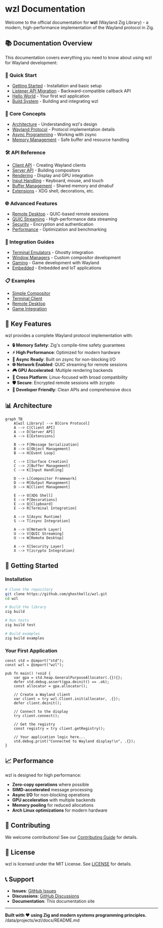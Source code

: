 # wzl Documentation

Welcome to the official documentation for **wzl** (Wayland Zig Library) - a modern, high-performance implementation of the Wayland protocol in Zig.

## 📚 Documentation Overview

This documentation covers everything you need to know about using wzl for Wayland development:

### 🚀 Quick Start
- [Getting Started](getting-started.md) - Installation and basic setup
- [Listener API Migration](LISTENER_API_MIGRATION.md) - Backward-compatible callback API
- [Hello World](examples/hello-world.md) - Your first wzl application
- [Build System](build-configuration.md) - Building and integrating wzl

### 📖 Core Concepts
- [Architecture](architecture.md) - Understanding wzl's design
- [Wayland Protocol](wayland-protocol.md) - Protocol implementation details
- [Async Programming](async-programming.md) - Working with zsync
- [Memory Management](memory-management.md) - Safe buffer and resource handling

### 🛠️ API Reference
- [Client API](api/client.md) - Creating Wayland clients
- [Server API](api/server.md) - Building compositors
- [Rendering](api/rendering.md) - Display and GPU integration
- [Input Handling](api/input.md) - Keyboard, mouse, and touch
- [Buffer Management](api/buffer.md) - Shared memory and dmabuf
- [Extensions](api/extensions.md) - XDG shell, decorations, etc.

### 🌐 Advanced Features
- [Remote Desktop](remote-desktop.md) - QUIC-based remote sessions
- [QUIC Streaming](quic-streaming.md) - High-performance data streaming
- [Security](security.md) - Encryption and authentication
- [Performance](performance.md) - Optimization and benchmarking

### 🔧 Integration Guides
- [Terminal Emulators](integrations/terminal-emulators.md) - Ghostty integration
- [Window Managers](integrations/window-managers.md) - Custom compositor development
- [Gaming](integrations/gaming.md) - Game development with Wayland
- [Embedded](integrations/embedded.md) - Embedded and IoT applications

### 📋 Examples
- [Simple Compositor](examples/simple-compositor.md)
- [Terminal Client](examples/terminal-client.md)
- [Remote Desktop](examples/remote-desktop.md)
- [Game Integration](examples/game-integration.md)

## 🎯 Key Features

wzl provides a complete Wayland protocol implementation with:

- **🔒 Memory Safety**: Zig's compile-time safety guarantees
- **⚡ High Performance**: Optimized for modern hardware
- **🔄 Async Ready**: Built on zsync for non-blocking I/O
- **🌐 Network Enabled**: QUIC streaming for remote sessions
- **🎮 GPU Accelerated**: Multiple rendering backends
- **📱 Cross Platform**: Linux-focused with broad compatibility
- **🛡️ Secure**: Encrypted remote sessions with zcrypto
- **🔧 Developer Friendly**: Clean APIs and comprehensive docs

## 📊 Architecture

```mermaid
graph TB
    A[wzl Library] --> B[Core Protocol]
    A --> C[Client API]
    A --> D[Server API]
    A --> E[Extensions]

    B --> F[Message Serialization]
    B --> G[Object Management]
    B --> H[Event Loop]

    C --> I[Surface Creation]
    C --> J[Buffer Management]
    C --> K[Input Handling]

    D --> L[Compositor Framework]
    D --> M[Output Management]
    D --> N[Client Management]

    E --> O[XDG Shell]
    E --> P[Decorations]
    E --> Q[Clipboard]
    E --> R[Terminal Integration]

    A --> S[Async Runtime]
    S --> T[zsync Integration]

    A --> U[Network Layer]
    U --> V[QUIC Streaming]
    U --> W[Remote Desktop]

    A --> X[Security Layer]
    X --> Y[zcrypto Integration]
```

## 🚀 Getting Started

### Installation

```bash
# Clone the repository
git clone https://github.com/ghostkellz/wzl.git
cd wzl

# Build the library
zig build

# Run tests
zig build test

# Build examples
zig build examples
```

### Your First Application

```zig
const std = @import("std");
const wzl = @import("wzl");

pub fn main() !void {
    var gpa = std.heap.GeneralPurposeAllocator(.{}){};
    defer std.debug.assert(gpa.deinit() == .ok);
    const allocator = gpa.allocator();

    // Create a Wayland client
    var client = try wzl.Client.init(allocator, .{});
    defer client.deinit();

    // Connect to the display
    try client.connect();

    // Get the registry
    const registry = try client.getRegistry();

    // Your application logic here...
    std.debug.print("Connected to Wayland display!\n", .{});
}
```

## 📈 Performance

wzl is designed for high performance:

- **Zero-copy operations** where possible
- **SIMD-accelerated** message processing
- **Async I/O** for non-blocking operations
- **GPU acceleration** with multiple backends
- **Memory pooling** for reduced allocations
- **Arch Linux optimizations** for modern hardware

## 🤝 Contributing

We welcome contributions! See our [Contributing Guide](contributing.md) for details.

## 📄 License

wzl is licensed under the MIT License. See [LICENSE](../LICENSE) for details.

## 📞 Support

- **Issues**: [GitHub Issues](https://github.com/ghostkellz/wzl/issues)
- **Discussions**: [GitHub Discussions](https://github.com/ghostkellz/wzl/discussions)
- **Documentation**: This documentation site

---

**Built with ❤️ using Zig and modern systems programming principles.**</content>
<parameter name="filePath">/data/projects/wzl/docs/README.md